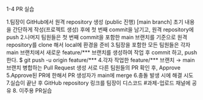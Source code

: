 1-4 PR 실습

1.팀장이 GitHub에서 원격 repository 생성 (public 진행)
[main branch] 초기 내용을 간단하게 작성(프로젝트 생성) 후에 첫 번째 commit을 남기고, 원격 repository에 push
2.나머지 팀원들은 첫 번째 commit을 포함한 main 브랜치를 기준으로 원격 repository를 clone 해서 local에 환경을 준비
3.팀장을 포함한 모든 팀원들은 각자 main 브랜치에서 새로운 feature/*** 브랜치를 생성하여 작업 후 commit 하고, push 한다.
$ git push -u origin feature/***
4.각자 작업한 feature/*** 브랜치 → main 브랜치 병합하는 Pull Request 생성
서로 다른 팀원들의 PR 확인 후, Approve
5.Approve된 PR에 한해서 PR 생성자가 main에 merge
6.충돌 발생 시에 해결 시도
7.실습이 끝난 후 GitHub repository 링크를 팀장이 디스코드 #과제-업로드 채널에 공유
8. 이주용 PR실습
